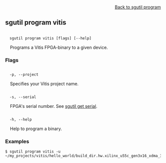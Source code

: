 <div id="readme" class="Box-body readme blob js-code-block-container">
<article class="markdown-body entry-content p-3 p-md-6" itemprop="text">
<p align="right">
<a href="https://github.com/fpgasystems/hacc/blob/main/cli/docs/sgutil-program.md#sgutil-program">Back to sgutil program</a>
</p>

## sgutil program vitis

<code>
  sgutil program vitis [flags] [--help]
</code>
<p>
  &nbsp; &nbsp; Programs a Vitis FPGA-binary to a given device.
</p>

### Flags
<!-- <code>
  -b, --binary <string>
</code>
<p>
  &nbsp; &nbsp; Programs an .xclbin binary to the specified device.
</p>

<code>
  -n, --name <string>
</code>
<p>
  &nbsp; &nbsp; FPGA's device name. See <a href="https://github.com/fpgasystems/hacc/blob/main/cli/docs/sgutil-get-device.md">sgutil get device</a>.
</p> -->

<code>
  -p, --project <string>
</code>
<p>
  &nbsp; &nbsp; Specifies your Vitis project name.
</p>

<code>
  -s, --serial <string>
</code>
<p>
  &nbsp; &nbsp; FPGA's serial number. See <a href="https://github.com/fpgasystems/hacc/blob/main/cli/docs/sgutil-get-serial.md">sgutil get serial</a>.
</p>

<!-- <code>
  -u, --user <string>
</code>
<p>
  &nbsp; &nbsp; The name (and path) of the xclbin to be loaded.
</p> -->

<code>
  -h, --help <string>
</code>
<p>
  &nbsp; &nbsp; Help to program a binary.
</p>

### Examples
```
$ sgutil program vitis -u ~/my_projects/vitis/hello_world/build_dir.hw.xilinx_u55c_gen3x16_xdma_3_202210_1/vadd.xclbin
```